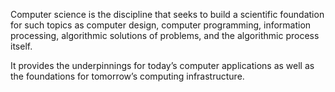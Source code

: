 Computer science is the discipline that seeks to build a scientific foundation
for such topics as computer design, computer programming, information processing,
algorithmic solutions of problems, and the algorithmic process itself.

It provides the underpinnings for today’s computer applications as well as the
foundations for tomorrow’s computing infrastructure.

